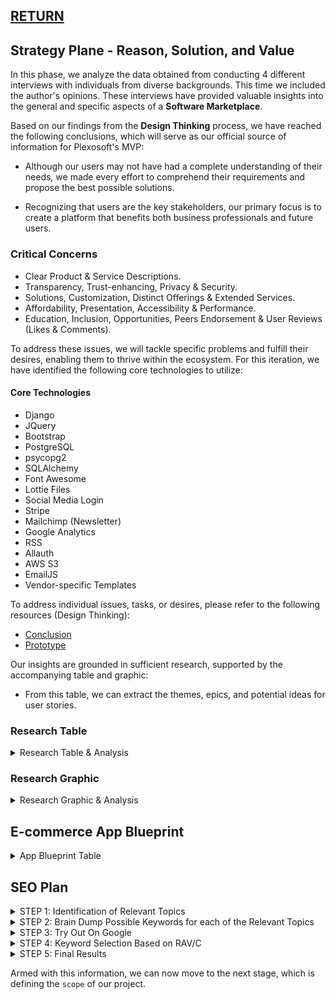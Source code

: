 ## [RETURN](https://github.com/plexoio/py/blob/main/documentation/design/user-centric/overview.md)

## Strategy Plane - Reason, Solution, and Value

In this phase, we analyze the data obtained from conducting 4 different interviews with individuals from diverse backgrounds. This time we included the author's opinions. These interviews have provided valuable insights into the general and specific aspects of a **Software Marketplace**.

Based on our findings from the **Design Thinking** process, we have reached the following conclusions, which will serve as our official source of information for Plexosoft's MVP:

- Although our users may not have had a complete understanding of their needs, we made every effort to comprehend their requirements and propose the best possible solutions.

- Recognizing that users are the key stakeholders, our primary focus is to create a platform that benefits both business professionals and future users.

### Critical Concerns

- Clear Product & Service Descriptions.
- Transparency, Trust-enhancing, Privacy & Security.
- Solutions, Customization,  Distinct Offerings & Extended Services.
- Affordability, Presentation, Accessibility & Performance.
- Education, Inclusion, Opportunities, Peers Endorsement & User Reviews (Likes & Comments). 

To address these issues, we will tackle specific problems and fulfill their desires, enabling them to thrive within the ecosystem. For this iteration, we have identified the following core technologies to utilize:

#### Core Technologies

- Django
- JQuery
- Bootstrap
- PostgreSQL
- psycopg2
- SQLAlchemy
- Font Awesome
- Lottie Files
- Social Media Login
- Stripe
- Mailchimp (Newsletter)
- Google Analytics
- RSS
- Allauth
- AWS S3
- EmailJS
- Vendor-specific Templates

To address individual issues, tasks, or desires, please refer to the following resources (Design Thinking):

- [Conclusion](../../design-thinking/conclusion/conclusion.md)
- [Prototype](../../design-thinking/PoC/poc.md)


Our insights are grounded in sufficient research, supported by the accompanying table and graphic:

- From this table, we can extract the themes, epics, and potential ideas for user stories.

### Research Table

<details>
<summary>Research Table & Analysis</summary>

| Goals                                         | Relevancy (0-5) | Viability (0-5) | N. Items (0-~) |
| --------------------------------------------- | --------------- | --------------- | -------------- |
| Display Products & Labels on Homepage         | 5               | 5               | 1              |
| Search Bar & Filtering                        | 5               | 4               | 1              |
| Menu & Dropdowns                              | 5               | 5               | 1              |
| Product & Service Page                        | 5               | 5               | 1              |
| Sign in/up option                             | 5               | 5               | 1              |
| Social Media Login                            | 5               | 3               | 1              |
| Email Verification                            | 5               | 4               | 1              |
| Abstract User (roles, etc.)                   | 5               | 5               | 1              |
| User Feedback                                 | 5               | 5               | 1              |
| Metrics                                       | 5               | 5               | 1              |
| Likes & Comments                              | 5               | 4               | 1              |
| Cart, Purchase & Download                     | 5               | 4               | 1              |
| User & Admin Dashboard                        | 5               | 4               | 1              |
| Support Button                                | 5               | 4               | 1              |
| Contact Form                                  | 5               | 4               | 1              |
| Request Formats                               | 3               | 4               | 1              |
| FAQ                                           | 4               | 4               | 1              |
| Newsletter                                    | 5               | 4               | 1              |
| RSS                                           | 3               | 4               | 1              |
| Caching                                       | 5               | 4               | 1              |
| Google Analytics                              | 4               | 4               | 1              |
| AWS S3                                        | 5               | 4               | 1              |
| EmailJS                                       | 4               | 4               | 1              |
| Lottie Files                                  | 3               | 5               | 1              |
| Terms of Service & Privacy Policy (GDPR)      | 5               | 4               | 1              |
| Database Model                                | 5               | 5               | 1              |
| N. Items                                      |                 |                 | 26             |
| Max. Points                                   |                 |                 | 130            |
| Results                                       | 121             | 112             |                |
| Percentage                                    | 93.07% (Strategy) | 86.15% (Scope) |               |

We've conducted an estimation based on our experience, and we are pleasantly surprised by the `design thinking` results. The decisions about which features to implement felt grounded in real factors and user needs, rather than personal assumptions or ideas:

- As indicated in the table and the graphic, most of the features have high relevancy for this iteration. An exception is the **Request Formats** feature, which received a '3' for relevancy and '4' for viability. the same for **RSS** and **Lottie Files** with '3' and '5' respectevely. These features could take various forms, and its style and functionality is subject to continuous changes to improve the user experience.

- Looking at the viability column, the most important features range from 4 to 5, which isn't a significant difference. This slight variation represents our ability to fulfill potential requirements within our time and resource constraints. The lowest score was **Social Media Login** with '3' due to the fact that this is an MVP and to be accepted by Google or Facebook may require extra features and formalities.

- Despite being powerful features, their full implementation might be constrained by our limited resources and time. However, we will strive to add functional aspects for each to meet the Minimum Viable Product (MVP) requirements.

We should highlight that achieving most of the features described above doesn't necessarily mean they are all perfect or that the development process has come to an end. On the contrary, this MVP is the foundation for a much more robust and reliable software marketplace.

</details>

### Research Graphic

<details>
<summary>Research Graphic & Analysis</summary>

![Research Graphic](../../../assets/img/graph-1.png)

- **Relevancy**: As seen from the research graphic, there is a difference of '9' points between the maximum point value of '130' and the relevancy results. This suggests that we might be omitting almost the amount of 2 features, with each feature being 5 points, due to a lack of relevancy or the partial development of some features.

- **Viability**: As observed from the research graphic, there's a difference of '18' points between the maximum point value of '130' and the viability results. This indicates that we might be developing almost the amount of 3.6 features partially, with each feature being 5 points, due to a lack of viability.

- **Conclusion**: From the research graphic, there's a difference of '9' points between the relevancy and viability sections. This implies that roughly 2 features might be partially developed or that some features might not be fully completed due to constraints in resources and time. A gap of '9' isn't substantial, representing only a 7.43% impact on all crucial features. This indicates that most of our desired features for our MVP are entirely achievable.

</details>


## E-commerce App Blueprint

<details>
<summary>App Blueprint Table</summary>

| # | Category                       | Details                                                                                             |
|---|--------------------------------|-----------------------------------------------------------------------------------------------------|
| 1 | **Target Audience - Who**      | Primarily B2C (Business to Consumer)<br>B2B (Business to Business): possible with further expansion and customization |
| 2 | **Offerings - What**           | Digital Products <br> Services                                                                  |
| 3 | **Payment Methods - How**      | One-time Payment                                                                                  |
| 4 | **Key Features & Information Display** | Refer to the above section for details.                                                        |
| 5 | **Essential Data Tables**      | Product<br>Category<br>Abstract User<br>Transaction<br>Download<br>Review<br>Newsletter            |

</details>

## SEO Plan

<details>
<summary>STEP 1: Identification of Relevant Topics</summary>

### STEP 1: Identification of Relevant Topics
Based on our existing knowledge of our business, we've compiled a list of general topics. This will help us rank prominently in search results. To understand our target keywords better, consider the personas: what topics or keywords would our potential customers likely search for?

- Software Marketplace

- Buy Your Own Software to Create a Website

- Buy Software with License and Support

- Buy Customizable Software

</details>

<details>
<summary>STEP 2: Brain Dump Possible Keywords for each of the Relevant Topics</summary>

### STEP 2: Brain Dump Possible Keywords for each of the Relevant Topics

Below is a table that breaks down the main titles and their associated long-tail (LT) and short-tail (ST) keywords:

| Relevant Topic                                            | Short-Tail Keywords (ST)                        | Long-Tail Keywords (LT)                                                     |
|--------------------------------------------------------|-------------------------------------------------|----------------------------------------------------------------------------|
| **Software Marketplace**                               | User-friendly software, fix bug website, python websites, Software Licensing, Software ownership | Best software marketplace, software marketplace with good support services, where to find websites made with python, buy software with licenses, Buy software for Ownership, Support Software Idea |
| **Buy Your Own Software to Create a Website**         | Software AI, Software Blockchain, Software Community, Software Academy, Powerful Software, multilingual website | I need a website with AI, I need a software or website with Blockchain, Software Service with Community, Software Marketplace and academy to learn, powerful software for websites |
| **Buy Software with License and Support**              | Software and license, website and license, support for website, fix bug website, expert team website, python expert website, multilingual software website | Where to buy software with license, where to buy a website with license, best support with software or website marketplace, developer to fix bug website, developer team for websites, find python expert for website creation |
| **Buy Customizable Software**                          | Customizable Software, Customizable Marketplace Website, Ideas software, Ideas website, Affordable Software, Idea Support Website | Create website based on my idea, buy website in a marketplace, best software ideas for websites, affordable website to buy marketplace, best support for website creation, maintenance for website and software |

</details>

<details>
<summary>STEP 3: Try Out On Google</summary>

### STEP 3: Try Out On Google

We have added and removed keywords based on the results obtained from the following Google features:

- Autocomplete Feature
- People Also Ask
- Related Searches
- Titles from Similar Websites
- Descriptions from Similar Websites

| Relevant Topic                                            | Short-Tail Keywords (ST)                        | Long-Tail Keywords (LT)                                                     |
|--------------------------------------------------------|-------------------------------------------------|----------------------------------------------------------------------------|
| **Software Marketplace**                               | second hand software, fix website bug, fix website bug online, python made websites, software licensing service, licensing as a service, software ownership service | saas software for sale, websites developed by using Python, best software marketplace for business, best marketplace to sell software, marketplace for software products, software marketplace with good support services saas, buy websites made with python+django, buy software with license online, best place to buy software with license, buy software for ownership online, who can help me build my website?, support for my website idea email, software ideas for project, how do I fix a bug on my website? |
| **Buy Your Own Software to Create a Website**         | blockchain software download, software ai engineer, software ai tools, software blockchain projects, ai website design, community software group, software academy online, software university, best website software download, multilingual website service | make my website multilingual, software for blockchain development, can I create a website with AI?, how do I create a blockchain web application?, how can blockchain be used in business, community software platforms, what is a community software?, online community software platforms, software marketplace platform, b2b software marketplace, b2c software marketplace, powerful software for websites |
| **Buy Software with License and Support**              | software license and service agreement, website support services, fix website issues, expert web developers, python expert website developers, multilingual software website | python expert website developers, does NASA use Python?, is Python good for web development?, website support and maintenance services, do you need a software license?, where to buy a website with license, marketplace for software products, best developer to fix bug website, web developer roles and responsibilities, find python expert for website creation online, how do I find and hire expert Python developers? |
| **Buy Customizable Software**                          | customizable software applications, custom software development, customizable marketplace website template, best marketplace website builder, ideas software development, ideas website design, cheap software licenses, buy website marketplace | best website to buy software online, affordable software for business, where to get programming ideas?, how do you develop software ideas?, how do I create a custom marketplace?, how do I get ideas for a website design?, software project ideas for students, software engineering projects ideas, what if I have an idea for a website?, can I build a website on my own?, create website based on my idea online, create website based on my idea app, how much does it cost to build a marketplace website, local buy and sell websites, where to buy an established website?, how much does it cost to set up a marketplace?, online software marketplace germany, web application ideas for students, best online software marketplace platform, online buying and selling sites, website design services near me, best website builder software |

</details>

<details>
<summary>STEP 4: Keyword Selection Based on RAV/C</summary>

### STEP 4: Keyword Selection Based on RAV/C

We've adjusted our keywords according to RAV/C:

- **Relevance:** Does our app fulfill the requirement?
- **Authority:** Are we genuinely addressing this topic? Do we provide that value?
- **Volume & Competition:** Do we face low volume, high volume, high competition, or low competition? Ideally, we aim for high volume and low competition.

#### Tip

Consistently monitor keywords that repeatedly appear organically throughout this SEO plan, as they'll be crucial for subsequent phases. For tracking, consider utilizing:

- [wordtracker.com](https://www.wordtracker.com/)
- [Google Keyword Planner](https://ads.google.com/home/tools/keyword-planner/) 

The table has been rearranged to put the most relevant keywords up front for each topic. This enhances clarity and aligns the keywords more closely with their associated main topic. It is ready for the **final result** process.

| Relevant Topic                                            | Short-Tail Keywords (ST)                        | Long-Tail Keywords (LT)                                                     |
|--------------------------------------------------------|-------------------------------------------------|----------------------------------------------------------------------------|
| **Software Marketplace**                               | software licensing service, licensing as a service, software ownership service, python made websites, fix website bug, second hand software, fix website bug online | best software marketplace for business, marketplace for software products, best marketplace to sell software, saas software for sale, websites developed by using Python, software marketplace with good support services saas, buy websites made with python+django, buy software with license online, best place to buy software with license, buy software for ownership online, support for my website idea email, software ideas for project, how do I fix a bug on my website? |
| **Buy Your Own Software to Create a Website**         | software ai engineer, software ai tools, blockchain software download, software blockchain projects, ai website design, community software group, software academy online, software university, multilingual website service, best website software download | can I create a website with AI?, how do I create a blockchain web application?, how can blockchain be used in business, make my website multilingual, software for blockchain development, community software platforms, what is a community software?, online community software platforms, software marketplace platform, b2b software marketplace, b2c software marketplace, powerful software for websites |
| **Buy Software with License and Support**              | software license and service agreement, website support services, fix website issues, expert web developers, python expert website developers, multilingual software website | where to buy a website with license, does NASA use Python?, is Python good for web development?, website support and maintenance services, do you need a software license?, marketplace for software products, best developer to fix bug website, web developer roles and responsibilities, find python expert for website creation online, how do I find and hire expert Python developers? |
| **Buy Customizable Software**                          | customizable software applications, custom software development, customizable marketplace website template, best marketplace website builder, ideas software development, ideas website design, cheap software licenses, buy website marketplace | best website to buy software online, affordable software for business, how do I create a custom marketplace?, how do you develop software ideas?, where to get programming ideas?, how do I get ideas for a website design?, software project ideas for students, software engineering projects ideas, create website based on my idea online, create website based on my idea app, how much does it cost to build a marketplace website, local buy and sell websites, where to buy an established website?, how much does it cost to set up a marketplace?, online software marketplace germany, web application ideas for students, best online software marketplace platform, online buying and selling sites, website design services near me, best website builder software |


#### Keywords on wordtracker.com

We have chosen 3 keywords from the rearranged table and used them on wordtracker.com. Thanks to that tool we were able to collect better long-tail & short-tail keywords and they were added to the **final table**; the others were added arbitrarily for future research. Results after using this tool:

- Relevant Topic: Software Marketplace:

| Relevant Topic                                            | Short-Tail Keywords (ST)                        | Long-Tail Keywords (LT)                                                     |
|--------------------------------------------------------|-------------------------------------------------|----------------------------------------------------------------------------|
| **Software Marketplace**                               | software licensing service, second hand software, python made websites | perpetual license to software as a service, second hand software for sale, websites made with python |

![Wordtracker 1](../../../assets/img/row1.1.png)
![Wordtracker 2](../../../assets/img/row1.2.png)
![Wordtracker 3](../../../assets/img/row1.3.png)

- Relevant Topic: Buy Your Own Software to Create a Website:

| Relevant Topic                                            | Short-Tail Keywords (ST)                        | Long-Tail Keywords (LT)                                                     |
|--------------------------------------------------------|-------------------------------------------------|----------------------------------------------------------------------------|
| **Buy Your Own Software to Create a Website**                               | community software group, software university, best website software download | community interactive social media private group software, universal software solutions, best website builder software download |

![Wordtracker 1](../../../assets/img/row2.1.png)
![Wordtracker 2](../../../assets/img/row2.2.png)
![Wordtracker 3](../../../assets/img/row2.3.png)

- Relevant Topic: Buy Software with License and Support:

| Relevant Topic                                            | Short-Tail Keywords (ST)                        | Long-Tail Keywords (LT)                                                     |
|--------------------------------------------------------|-------------------------------------------------|----------------------------------------------------------------------------|
| **Buy Software with License and Support**                               | software license and service agreement, website support services, python expert website developers | software development and license and services agreement, website maintenance and support services, developing websites with python |

![Wordtracker 1](../../../assets/img/row3.1.png)
![Wordtracker 2](../../../assets/img/row3.2.png)
![Wordtracker 3](../../../assets/img/row3.3.png)

- Relevant Topic: Buy Customizable Software:

| Relevant Topic                                            | Short-Tail Keywords (ST)                        | Long-Tail Keywords (LT)                                                     |
|--------------------------------------------------------|-------------------------------------------------|----------------------------------------------------------------------------|
| **Buy Customizable Software**                               | customizable software applications, custom software development, ideas software development, buy website marketplace, website buy sell marketplace | custom software development near me, software development ideas |

![Wordtracker 1](../../../assets/img/row4.1.png)
![Wordtracker 2](../../../assets/img/row4.2.png)
![Wordtracker 3](../../../assets/img/row4.3.png)

</details>

<details>
<summary>STEP 5: Final Results</summary>

### STEP 5: Final Results

#### Final Table
Final table incorporating all results for this iteration. Words used & sourced from wordtracker.com are highlighted.

| Relevant Topic                                            | Short-Tail Keywords (ST)                        | Long-Tail Keywords (LT)                                                     |
|--------------------------------------------------------|-------------------------------------------------|----------------------------------------------------------------------------|
| **Software Marketplace**                               | {==software licensing service, second hand software, python made websites==}, licensing as a service, software ownership service, fix website bug, fix website bug online | {==perpetual license to software as a service, second hand software for sale, websites made with python==}, best software marketplace for business, marketplace for software products, best marketplace to sell software, saas software for sale, websites developed by using Python, software marketplace with good support services saas, buy websites made with python+django, buy software with license online, best place to buy software with license, buy software for ownership online, support for my website idea email, software ideas for project, how do I fix a bug on my website? |
| **Buy Your Own Software to Create a Website**         | {==community software group, software university, best website software download==}, multilingual website service | {==community interactive social media private group software, universal software solutions, best website builder software download==}, can I create a website with AI?, how do I create a blockchain web application?, how can blockchain be used in business, make my website multilingual, software for blockchain development, community software platforms, what is a community software?, online community software platforms, software marketplace platform, b2b software marketplace, b2c software marketplace, powerful software for websites |
| **Buy Software with License and Support**              | {==software license and service agreement, website support services, python expert website developers==}, fix website issues, expert web developers, multilingual software website | {==software development and license and services agreement, website maintenance and support services, developing websites with python==}, where to buy a website with license, does NASA use Python?, is Python good for web development?, website support and maintenance services, do you need a software license?, marketplace for software products, best developer to fix bug website, web developer roles and responsibilities, find python expert for website creation online, how do I find and hire expert Python developers? |
| **Buy Customizable Software**                          | {==customizable software applications, custom software development, ideas software development, buy website marketplace, website buy sell marketplace==}, customizable marketplace website template, best marketplace website builder, ideas website design, cheap software licenses | {==custom software development near me, software development ideas, software development project ideas==}, best website to buy software online, affordable software for business, how do I create a custom marketplace?, how do you develop software ideas?, where to get programming ideas?, how do I get ideas for a website design?, software project ideas for students, software engineering projects ideas, create website based on my idea online, create website based on my idea app, how much does it cost to build a marketplace website, local buy and sell websites, where to buy an established website?, how much does it cost to set up a marketplace?, online software marketplace germany, web application ideas for students, best online software marketplace platform, online buying and selling sites, website design services near me, best website builder software |

</details>

Armed with this information, we can now move to the next stage, which is defining the `scope` of our project.